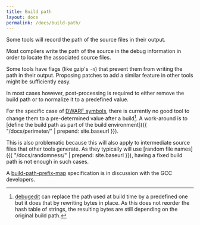 ```yaml
---
title: Build path
layout: docs
permalink: /docs/build-path/
---
```


Some tools will record the path of the source files in their output.

Most compilers write the path of the source in the debug
information in order to locate the associated source files.

Some tools have flags (like gzip's `-n`) that prevent them from writing
the path in their output. Proposing patches to add a similar feature in
other tools might be sufficiently easy.

In most cases however, post-processing is required to either remove the
build path or to normalize it to a predefined value.

For the specific case of [DWARF
symbols](https://en.wikipedia.org/wiki/DWARF), there is currently no good
tool to
change them to a pre-determined value after a build[^debugedit]. A work-around is to
[define the build path as part of the build environment]({{ "/docs/perimeter/" | prepend: site.baseurl }}).

[^debugedit]: [debugedit](https://fedoraproject.org/wiki/Releases/FeatureBuildId) can replace the path used at build time by a predefined one but it does that by rewriting bytes in place. As this does not reorder the hash table of strings, the resulting bytes are still depending on the original build path.

This is also problematic because this will also apply to intermediate
source files that other tools generate. As they typically will use [random
file names]({{ "/docs/randomness/" | prepend: site.baseurl }}), having a
fixed build path is not enough in such cases.

A
[build-path-prefix-map](https://reproducible-builds.org/specs/build-path-prefix-map/)
specification is in discussion with the GCC developers.
